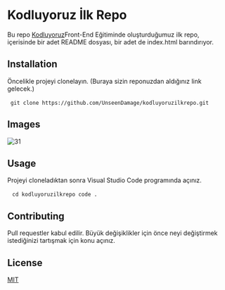 # Kodluyoruz İlk Repo
Bu repo [Kodluyoruz](https://www.kodluyoruz.com)Front-End Eğitiminde oluşturduğumuz ilk repo, içerisinde bir adet README dosyası, bir adet de index.html barındırıyor.

## Installation
Öncelikle projeyi clonelayın. (Buraya sizin reponuzdan aldığınız link gelecek.)

 ` ` `
git clone https://github.com/UnseenDamage/kodluyoruzilkrepo.git
 ` ` `

## Images
![31]()

## Usage
Projeyi cloneladıktan sonra Visual Studio Code programında açınız.

 ` ` `
cd kodluyoruzilkrepo
code .
 ` ` `

## Contributing
Pull requestler kabul edilir. Büyük değişiklikler için önce neyi değiştirmek istediğinizi tartışmak için konu açınız.

## License
[MIT](https://choosealicense.com/licenses/mit/)

